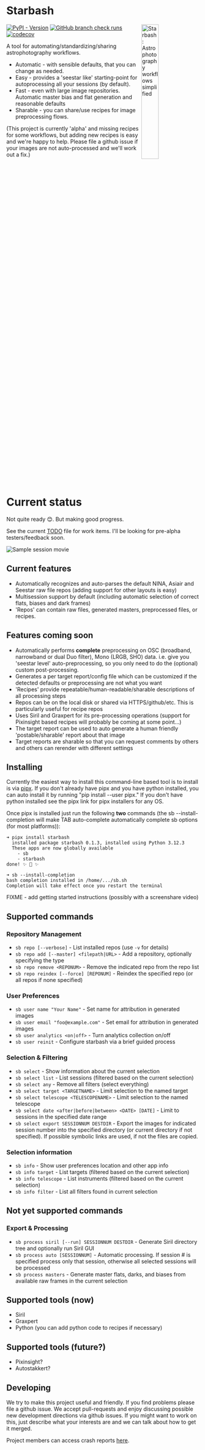 # Starbash

<img src="https://raw.githubusercontent.com/geeksville/starbash/refs/heads/main/img/icon.png" alt="Starbash: Astrophotography workflows simplified" width="30%" align="right" style="margin-bottom: 20px;">

[![PyPI - Version](https://img.shields.io/pypi/v/starbash)](https://pypi.org/project/starbash/)
[![GitHub branch check runs](https://img.shields.io/github/check-runs/geeksville/starbash/main)](https://github.com/geeksville/starbash/actions)
[![codecov](https://codecov.io/github/geeksville/starbash/graph/badge.svg?token=47RE10I7O1)](https://codecov.io/github/geeksville/starbash)

A tool for automating/standardizing/sharing astrophotography workflows.

* Automatic - with sensible defaults, that you can change as needed.
* Easy - provides a 'seestar like' starting-point for autoprocessing all your sessions (by default).
* Fast - even with large image repositories.  Automatic master bias and flat generation and reasonable defaults
* Sharable - you can share/use recipes for image preprocessing flows.

(This project is currently 'alpha' and missing recipes for some workflows, but adding new recipes is easy and we're happy to help.  Please file a github issue if your images are not auto-processed and we'll work out a fix.)

<br clear="right">

# Current status

Not quite ready 😊.  But making good progress.

See the current [TODO](TODO.md) file for work items.  I'll be looking for pre-alpha testers/feedback soon.

![Sample session movie](https://raw.githubusercontent.com/geeksville/starbash/refs/heads/main/doc/vhs/sample-session.gif)

## Current features

* Automatically recognizes and auto-parses the default NINA, Asiair and Seestar raw file repos (adding support for other layouts is easy)
* Multisession support by default (including automatic selection of correct flats, biases and dark frames)
* 'Repos' can contain raw files, generated masters, preprocessed files, or recipes.

## Features coming soon

* Automatically performs **complete** preprocessing on OSC (broadband, narrowband or dual Duo filter), Mono (LRGB, SHO) data.  i.e. give you 'seestar level' auto-preprocessing, so you only need to do the (optional) custom post-processing.
* Generates a per target report/config file which can be customized if the detected defaults or preprocessing are not what you want
* 'Recipes' provide repeatable/human-readable/sharable descriptions of all processing steps
* Repos can be on the local disk or shared via HTTPS/github/etc.  This is particularly useful for recipe repos
* Uses Siril and Graxpert for its pre-processing operations (support for Pixinsight based recipes will probably be coming at some point...)
* The target report can be used to auto generate a human friendly 'postable/sharable' report about that image
* Target reports are sharable so that you can request comments by others and others can rerender with different settings

## Installing

Currently the easiest way to install this command-line based tool is to install is via [pipx](https://pipx.pypa.io/stable/).  If you don't already have pipx and you have python installed, you can auto install it by running "pip install --user pipx."  If you don't have python installed see the pipx link for pipx installers for any OS.

Once pipx is installed just run the following **two** commands (the sb --install-completion will make TAB auto-complete automatically complete sb options (for most platforms)):

```
➜ pipx install starbash
  installed package starbash 0.1.3, installed using Python 3.12.3
  These apps are now globally available
    - sb
    - starbash
done! ✨ 🌟 ✨

➜ sb --install-completion
bash completion installed in /home/.../sb.sh
Completion will take effect once you restart the terminal

```

FIXME - add getting started instructions (possibly with a screenshare video)

## Supported commands

### Repository Management
- `sb repo [--verbose]` - List installed repos (use `-v` for details)
- `sb repo add [--master] <filepath|URL>` - Add a repository, optionally specifying the type
- `sb repo remove <REPONUM>` - Remove the indicated repo from the repo list
- `sb repo reindex [--force] [REPONUM]` - Reindex the specified repo (or all repos if none specified)

### User Preferences
- `sb user name "Your Name"` - Set name for attribution in generated images
- `sb user email "foo@example.com"` - Set email for attribution in generated images
- `sb user analytics <on|off>` - Turn analytics collection on/off
- `sb user reinit` - Configure starbash via a brief guided process

### Selection & Filtering
- `sb select` - Show information about the current selection
- `sb select list` - List sessions (filtered based on the current selection)
- `sb select any` - Remove all filters (select everything)
- `sb select target <TARGETNAME>` - Limit selection to the named target
- `sb select telescope <TELESCOPENAME>` - Limit selection to the named telescope
- `sb select date <after|before|between> <DATE> [DATE]` - Limit to sessions in the specified date range
- `sb select export SESSIONNUM DESTDIR` - Export the images for indicated session number into the specified directory (or current directory if not specified).  If possible symbolic links are used, if not the files are copied.

### Selection information
- `sb info` - Show user preferences location and other app info
- `sb info target` - List targets (filtered based on the current selection)
- `sb info telescope` - List instruments (filtered based on the current selection)
- `sb info filter` - List all filters found in current selection

## Not yet supported commands

### Export & Processing
- `sb process siril [--run] SESSIONNUM DESTDIR` - Generate Siril directory tree and optionally run Siril GUI
- `sb process auto [SESSIONNUM]` - Automatic processing.  If session # is specified process only that session, otherwise all selected sessions will be processed
- `sb process masters` - Generate master flats, darks, and biases from available raw frames in the current selection

## Supported tools (now)

* Siril
* Graxpert
* Python (you can add python code to recipes if necessary)

## Supported tools (future?)

* Pixinsight?
* Autostakkert?

## Developing

We try to make this project useful and friendly.  If you find problems please file a github issue.
We accept pull-requests and enjoy discussing possible new development directions via github issues.  If you might want to work on this, just describe what your interests are and we can talk about how to get it merged.

Project members can access crash reports [here](https://geeksville.sentry.io/insights/projects/starbash/?project=4510264204132352).